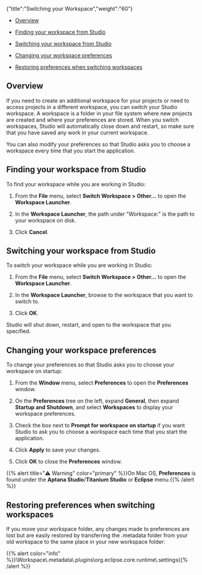 {"title":"Switching your Workspace","weight":"60"}

* [Overview](#overview)

* [Finding your workspace from Studio](#finding-your-workspace-from-studio)

* [Switching your workspace from Studio](#switching-your-workspace-from-studio)

* [Changing your workspace preferences](#changing-your-workspace-preferences)

* [Restoring preferences when switching workspaces](#restoring-preferences-when-switching-workspaces)

## Overview

If you need to create an additional workspace for your projects or need to access projects in a different workspace, you can switch your Studio workspace. A workspace is a folder in your file system where new projects are created and where your preferences are stored. When you switch workspaces, Studio will automatically close down and restart, so make sure that you have saved any work in your current workspace.

You can also modify your preferences so that Studio asks you to choose a workspace every time that you start the application.

## Finding your workspace from Studio

To find your workspace while you are working in Studio:

1. From the **File** menu, select **Switch Workspace > Other...** to open the **Workspace Launcher**.

2. In the **Workspace Launcher**, the path under "Workspace:" is the path to your workspace on disk.

3. Click **Cancel**.

## Switching your workspace from Studio

To switch your workspace while you are working in Studio:

1. From the **File** menu, select **Switch Workspace > Other...** to open the **Workspace Launcher**.

2. In the **Workspace Launcher**, browse to the workspace that you want to switch to.

3. Click **OK**.

Studio will shut down, restart, and open to the workspace that you specified.

## Changing your workspace preferences

To change your preferences so that Studio asks you to choose your workspace on startup:

1. From the **Window** menu, select **Preferences** to open the **Preferences** window.

2. On the **Preferences** tree on the left, expand **General**, then expand **Startup and Shutdown**, and select **Workspaces** to display your workspace preferences.

3. Check the box next to **Prompt for workspace on startup** if you want Studio to ask you to choose a workspace each time that you start the application.

4. Click **Apply** to save your changes.

5. Click **OK** to close the **Preferences** window.

{{% alert title="⚠️ Warning" color="primary" %}}On Mac OS, **Preferences** is found under the **Aptana Studio**/**Titanium Studio** or **Eclipse** menu.{{% /alert %}}

## Restoring preferences when switching workspaces

If you move your workspace folder, any changes made to preferences are lost but are easily restored by transferring the .metadata folder from your old workspace to the same place in your new workspace folder:

{{% alert color="info" %}}\\Workspace\\.metadata\\.plugins\\org.eclipse.core.runtime\\.settings{{% /alert %}}
